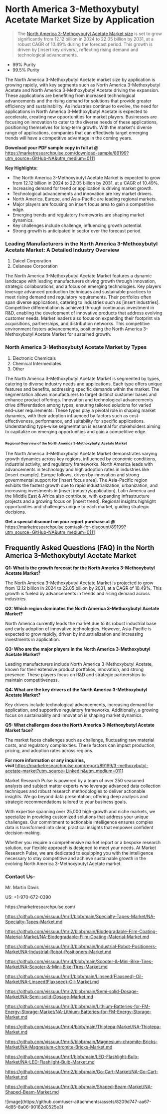<h1>North America 3-Methoxybutyl Acetate Market&nbsp;Size by Application</h1><blockquote><p>The <a href="https://marketresearchpulse.com/download-sample/89199?utm_source=GitHub-NA&amp;utm_medium=0111">North America 3-Methoxybutyl Acetate Market size</a> is set to grow significantly from 12.12 billion in 2024 to 22.05 billion by 2031, at a robust CAGR of 10.49% during the forecast period. This growth is driven by [insert key drivers], reflecting rising demand and technological advancements.</p></blockquote><ul><li>99% Purity<li> 99.5% Purity</li></ul><p>The North America 3-Methoxybutyl Acetate market size by application is growing rapidly, with key segments such as North America 3-Methoxybutyl Acetate and North America 3-Methoxybutyl Acetate driving the expansion. These applications are benefiting from increased technological advancements and the rising demand for solutions that provide greater efficiency and sustainability. As industries continue to evolve, the need for applications in North America 3-Methoxybutyl Acetate is expected to accelerate, creating new opportunities for market players. Businesses are focusing on innovation to cater to the diverse needs of these applications, positioning themselves for long-term growth. With the market's diverse range of applications, companies that can effectively target emerging trends will have a competitive advantage in the coming years.</p><p><strong>Download your PDF sample copy in full at @ </strong><a href="https://marketresearchpulse.com/download-sample/89199?utm_source=GitHub-NA&amp;utm_medium=0111">https://marketresearchpulse.com/download-sample/89199?utm_source=GitHub-NA&amp;utm_medium=0111</a></p><p><strong>Key Highlights: </strong></p><ul><li>The North America 3-Methoxybutyl Acetate Market is expected to grow from 12.12 billion in 2024 to 22.05 billion by 2031, at a CAGR of 10.49%.</li><li>Increasing demand for trend or application is driving market growth.</li><li>Technological advancements and innovation are key market drivers.</li><li>North America, Europe, and Asia-Pacific are leading regional markets.</li><li>Major players are focusing on insert focus area to gain a competitive edge.</li><li>Emerging trends and regulatory frameworks are shaping market dynamics.</li><li>Key challenges include challenge, influencing growth potential.</li><li>Strong growth is anticipated in sector over the forecast period.</li></ul><h3>Leading Manufacturers in the North America 3-Methoxybutyl Acetate Market: A Detailed Industry Overview</h3><ol><li>Daicel Corporation</li><li>Celanese Corporation</li></ol><div class="flex max-w-full flex-col flex-grow"><div class="min-h-8 text-message flex w-full flex-col items-end gap-2 whitespace-normal break-words [.text-message+&amp;]:mt-5" dir="auto" data-message-author-role="assistant" data-message-id="fd8432e4-4910-450d-b182-61b7bfb0a01f" data-message-model-slug="gpt-4o"><div class="flex w-full flex-col gap-1 empty:hidden first:pt-[3px]"><div class="markdown prose w-full break-words dark:prose-invert light"><p>The North America 3-Methoxybutyl Acetate Market features a dynamic landscape with leading manufacturers driving growth through innovation, strategic collaborations, and a focus on emerging technologies. Key players leverage advanced production techniques and sustainable practices to meet rising demand and regulatory requirements. Their portfolios often span diverse applications, catering to industries such as [insert industries]. Competitive differentiation is achieved through continuous investment in R&amp;D, enabling the development of innovative products that address evolving customer needs. Market leaders also focus on expanding their footprint via acquisitions, partnerships, and distribution networks. This competitive environment fosters advancements, positioning the North America 3-Methoxybutyl Acetate Market for sustained growth.</p></div></div></div></div><h3>North America 3-Methoxybutyl Acetate Market by Types</h3><ol><li>Electronic Chemicals<li> Chemical Intermediates<li> Other</li></ol><div class="flex max-w-full flex-col flex-grow"><div class="min-h-8 text-message flex w-full flex-col items-end gap-2 whitespace-normal break-words [.text-message+&amp;]:mt-5" dir="auto" data-message-author-role="assistant" data-message-id="084470be-0bb7-4664-bddf-5156b4f41249" data-message-model-slug="gpt-4o-mini"><div class="flex w-full flex-col gap-1 empty:hidden first:pt-[3px]"><div class="markdown prose w-full break-words dark:prose-invert light"><p>The North America 3-Methoxybutyl Acetate Market is segmented by types, catering to diverse industry needs and applications. Each type offers unique features and benefits, addressing specific demands within the market. The segmentation allows manufacturers to target distinct customer bases and enhance product offerings. Innovation and technological advancements drive differentiation among types, ensuring tailored solutions for varied end-user requirements. These types play a pivotal role in shaping market dynamics, with their adoption influenced by factors such as cost-effectiveness, performance, and suitability for specific applications. Understanding type-wise segmentation is essential for stakeholders aiming to capitalize on emerging opportunities and gain a competitive edge.</p></div></div></div></div><h3><span style="font-size: 11px;">Regional Overview of the North America 3-Methoxybutyl Acetate Market</span></h3><div class="flex max-w-full flex-col flex-grow"><div class="min-h-8 text-message flex w-full flex-col items-end gap-2 whitespace-normal break-words [.text-message+&amp;]:mt-5" dir="auto" data-message-author-role="assistant" data-message-id="e9038762-ce64-4e30-91c9-9bd413514231" data-message-model-slug="gpt-4o-mini"><div class="flex w-full flex-col gap-1 empty:hidden first:pt-[3px]"><div class="markdown prose w-full break-words dark:prose-invert light"><p>The North America 3-Methoxybutyl Acetate Market demonstrates varying growth dynamics across key regions, influenced by economic conditions, industrial activity, and regulatory frameworks. North America leads with advancements in technology and high adoption rates in industries like [insert example]. Europe follows, driven by innovation and strong governmental support for [insert focus area]. The Asia-Pacific region exhibits the fastest growth due to rapid industrialization, urbanization, and increasing investments in [insert industry/application]. Latin America and the Middle East &amp; Africa also contribute, with expanding infrastructure projects and a growing focus on [insert trend]. Regional insights highlight opportunities and challenges unique to each market, guiding strategic decisions.</p></div></div></div></div><p><strong>Get a special discount on your report purchase at @ </strong><a href="https://marketresearchpulse.com/ask-for-discount/89199?utm_source=GitHub-NA&amp;utm_medium=0111">https://marketresearchpulse.com/ask-for-discount/89199?utm_source=GitHub-NA&amp;utm_medium=0111</a></p><h2>Frequently Asked Questions (FAQ) in the North America 3-Methoxybutyl Acetate Market</h2><p><strong>Q1: What is the growth forecast for the North America 3-Methoxybutyl Acetate Market?</strong></p><p>The North America 3-Methoxybutyl Acetate Market is projected to grow from 12.12 billion in 2024 to 22.05 billion by 2031, at a CAGR of 10.49%. This growth is fueled by advancements in trends and rising demand across industries.</p><p><strong>Q2: Which region dominates the North America 3-Methoxybutyl Acetate Market?</strong></p><p>North America currently leads the market due to its robust industrial base and early adoption of innovative technologies. However, Asia-Pacific is expected to grow rapidly, driven by industrialization and increasing investments in application.</p><p><strong>Q3: Who are the major players in the North America 3-Methoxybutyl Acetate Market?</strong></p><p>Leading manufacturers include North America 3-Methoxybutyl Acetate, known for their extensive product portfolios, innovation, and strong presence. These players focus on R&amp;D and strategic partnerships to maintain competitiveness.</p><p><strong>Q4: What are the key drivers of the North America 3-Methoxybutyl Acetate Market?</strong></p><p>Key drivers include technological advancements, increasing demand for application, and supportive regulatory frameworks. Additionally, a growing focus on sustainability and innovation is shaping market dynamics.</p><p><strong>Q5: What challenges does the North America 3-Methoxybutyl Acetate Market face?</strong></p><p>The market faces challenges such as challenge, fluctuating raw material costs, and regulatory complexities. These factors can impact production, pricing, and adoption rates across regions.</p><p><strong>For more information or any inquiries, visit&nbsp;</strong><a href="https://marketresearchpulse.com/report/89199/3-methoxybutyl-acetate-market?utm_source=Linkedin&utm_medium=0111">https://marketresearchpulse.com/report/89199/3-methoxybutyl-acetate-market?utm_source=Linkedin&utm_medium=0111</a></p><p>Market Research Pulse is powered by a team of over 250 seasoned analysts and subject matter experts who leverage advanced data collection techniques and robust research methodologies to deliver actionable insights. We go beyond data presentation, offering deep analysis and strategic recommendations tailored to your business goals.</p><p>With expertise spanning over 25,000 high-growth and niche markets, we specialize in providing customized solutions that address your unique challenges. Our commitment to actionable intelligence ensures complex data is transformed into clear, practical insights that empower confident decision-making.</p><p>Whether you require a comprehensive market report or a bespoke research solution, our flexible approach is designed to meet your needs. At Market Research Pulse, we are dedicated to equipping you with the intelligence necessary to stay competitive and achieve sustainable growth in the evolving North America 3-Methoxybutyl Acetate market.</p><h3><strong>Contact Us-</strong></h3><p>Mr. Martin Davis</p><p>US: +1-970-672-0390</p><p>https://marketresearchpulse.com/</p><p><a href="https://github.com/vissuuu1/mri1/blob/main/Specialty-Tapes-Market/NA-Specialty-Tapes-Market.md">https://github.com/vissuuu1/mri1/blob/main/Specialty-Tapes-Market/NA-Specialty-Tapes-Market.md</a></p><p><a href="https://github.com/vissuuu1/mri2/blob/main/Biodegradable-Film-Coating-Material-Market/NA-Biodegradable-Film-Coating-Material-Market.md">https://github.com/vissuuu1/mri2/blob/main/Biodegradable-Film-Coating-Material-Market/NA-Biodegradable-Film-Coating-Material-Market.md</a></p><p><a href="https://github.com/vissuuu1/mri3/blob/main/Industrial-Robot-Positioners-Market/NA-Industrial-Robot-Positioners-Market.md">https://github.com/vissuuu1/mri3/blob/main/Industrial-Robot-Positioners-Market/NA-Industrial-Robot-Positioners-Market.md</a></p><p><a href="https://github.com/vissuuu1/mri4/blob/main/Scooter-&-Mini-Bike-Tires-Market/NA-Scooter-&-Mini-Bike-Tires-Market.md">https://github.com/vissuuu1/mri4/blob/main/Scooter-&-Mini-Bike-Tires-Market/NA-Scooter-&-Mini-Bike-Tires-Market.md</a></p><p><a href="https://github.com/vissuuu1/mri1/blob/main/Linseed(Flaxseed)-Oil-Market/NA-Linseed(Flaxseed)-Oil-Market.md">https://github.com/vissuuu1/mri1/blob/main/Linseed(Flaxseed)-Oil-Market/NA-Linseed(Flaxseed)-Oil-Market.md</a></p><p><a href="https://github.com/vissuuu1/mri2/blob/main/Semi-solid-Dosage-Market/NA-Semi-solid-Dosage-Market.md">https://github.com/vissuuu1/mri2/blob/main/Semi-solid-Dosage-Market/NA-Semi-solid-Dosage-Market.md</a></p><p><a href="https://github.com/vissuuu1/mri3/blob/main/Lithium-Batteries-for-FM-Energy-Storage-Market/NA-Lithium-Batteries-for-FM-Energy-Storage-Market.md">https://github.com/vissuuu1/mri3/blob/main/Lithium-Batteries-for-FM-Energy-Storage-Market/NA-Lithium-Batteries-for-FM-Energy-Storage-Market.md</a></p><p><a href="https://github.com/vissuuu1/mri4/blob/main/Thiotepa-Market/NA-Thiotepa-Market.md">https://github.com/vissuuu1/mri4/blob/main/Thiotepa-Market/NA-Thiotepa-Market.md</a></p><p><a href="https://github.com/vissuuu1/mri5/blob/main/Magnesium-chromite-Bricks-Market/NA-Magnesium-chromite-Bricks-Market.md">https://github.com/vissuuu1/mri5/blob/main/Magnesium-chromite-Bricks-Market/NA-Magnesium-chromite-Bricks-Market.md</a></p><p><a href="https://github.com/vissuuu1/mri1/blob/main/LED-Flashlight-Bulb-Market/NA-LED-Flashlight-Bulb-Market.md">https://github.com/vissuuu1/mri1/blob/main/LED-Flashlight-Bulb-Market/NA-LED-Flashlight-Bulb-Market.md</a></p><p><a href="https://github.com/vissuuu1/mri2/blob/main/Go-Cart-Market/NA-Go-Cart-Market.md">https://github.com/vissuuu1/mri2/blob/main/Go-Cart-Market/NA-Go-Cart-Market.md</a></p><p><a href="https://github.com/vissuuu1/mri3/blob/main/Shaped-Beam-Market/NA-Shaped-Beam-Market.md">https://github.com/vissuuu1/mri3/blob/main/Shaped-Beam-Market/NA-Shaped-Beam-Market.md</a></p>
![image](https://github.com/user-attachments/assets/8209d747-aa67-4d85-8a06-90162d0525e3)
